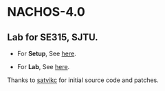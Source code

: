 NACHOS-4.0
==========

Lab for SE315, SJTU.
------------------------

*	For **Setup**, See 
	[here](http://47dev47null.github.com/2013/01/14/setup-nachos-on-linux-x86_64/).

*   For **Lab**, See
    [here](https://jingyu.dyndns.org/~jzhou/courses/F12.Nachos.OS/).

Thanks to [satvikc](https://github.com/satvikc/CS330) for initial source code and patches.
